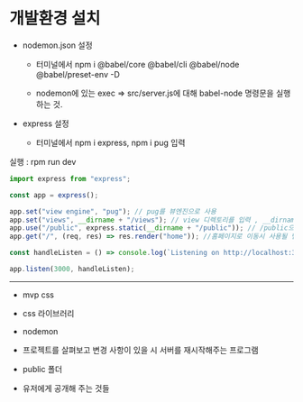 # 개발환경 설치

- nodemon.json 설정

  - 터미널에서 npm i @babel/core @babel/cli @babel/node @babel/preset-env -D

  - nodemon에 있는 exec => src/server.js에 대해 babel-node 명령문을 실행하는 것.

- express 설정
  - 터미널에서 npm i express, npm i pug 입력

실행 : rpm run dev

```js
import express from "express";

const app = express();

app.set("view engine", "pug"); // pug를 뷰엔진으로 사용
app.set("views", __dirname + "/views"); // view 디렉토리를 입력 , __dirname : 현재 실행하는 파일의 절대경로
app.use("/public", express.static(__dirname + "/public")); // /public으로 이동할 시 public폴더 내용을 볼 수 있다.
app.get("/", (req, res) => res.render("home")); //홈페이지로 이동시 사용될 템플릿을 렌더링

const handleListen = () => console.log(`Listening on http://localhost:3000`);

app.listen(3000, handleListen);
```

---

- mvp css
- css 라이브러리

- nodemon
- 프로젝트를 살펴보고 변경 사항이 있을 시 서버를 재시작해주는 프로그램

- public 폴더
- 유저에게 공개해 주는 것들
